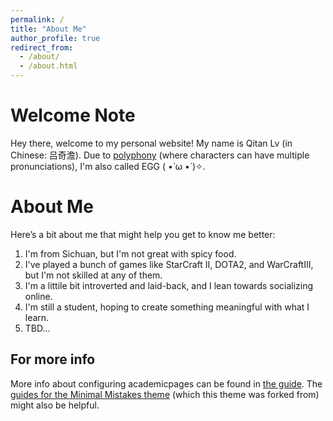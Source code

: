 ```yaml
---
permalink: /
title: "About Me"
author_profile: true
redirect_from: 
  - /about/
  - /about.html
---
```



# Welcome Note

Hey there, welcome to my personal website!
My name is Qitan Lv (in Chinese: 吕奇澹). Due to [polyphony](https://baike.baidu.com/item/%E5%A4%9A%E9%9F%B3%E5%AD%97/10884829) (where characters can have multiple pronunciations), I'm also called EGG ( •̀ ω •́ )✧.

# About Me

Here’s a bit about me that might help you get to know me better:

1. I'm from Sichuan, but I'm not great with spicy food.
2. I've played a bunch of games like StarCraft II, DOTA2, and WarCraftIII, but I'm not skilled at any of them.
3. I'm a littile bit introverted and laid-back, and I lean towards socializing online.
4. I'm still a student, hoping to create something meaningful with what I learn.
5. TBD...

For more info
------
More info about configuring academicpages can be found in [the guide](https://academicpages.github.io/markdown/). The [guides for the Minimal Mistakes theme](https://mmistakes.github.io/minimal-mistakes/docs/configuration/) (which this theme was forked from) might also be helpful.

